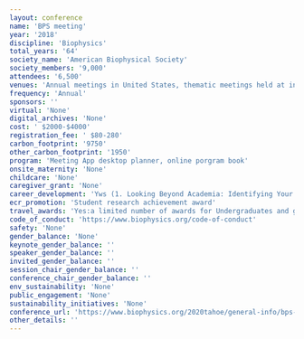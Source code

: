 ```yaml
---
layout: conference 
name: 'BPS meeting'
year: '2018'
discipline: 'Biophysics'
total_years: '64'
society_name: 'American Biophysical Society'
society_members: '9,000'
attendees: '6,500'
venues: 'Annual meetings in United States, thematic meetings held at international locations'
frequency: 'Annual'
sponsors: ''
virtual: 'None'
digital_archives: 'None'
cost: ' $2000-$4000'
registration_fee: ' $80-280'
carbon_footprint: '9750'
other_carbon_footprint: '1950'
program: 'Meeting App desktop planner, online porgram book'
onsite_maternity: 'None'
childcare: 'None'
caregiver_grant: 'None'
career_development: 'Yws (1. Looking Beyond Academia: Identifying Your Career Options using MyIDP, LinkedIn & More   2.Developing Your 30-Second Value Statement (aka Your Elevator Pitch)  3. The Strategic Postdoc: How to Find & Leverage your Postdoc Experience  4. Demystifying the Academic Job Search II: Preparing your Written Application Materials: CV, Cover Letter, and Research Statement   5. Nailing the Job Talk, or Erudition Ain’t Enough   6. The Industry Interview: What you need to do before, during, and after to get the job   7. Demystifying the Academic Job Search I: Understanding the Search Process from the Perspective of Search Committees and Decoding Job Announcements   8. Green Cards for Scientific Researchers: How to win your EB-1A/NIW Case! with Getson & Schat  9. Networking for Nerds: How to Create Your Dream Career  10. Leveraging LinkedIn in the PhD Job Search: Networking, Informational Interviews, and More)'
ecr_promotion: 'Student research achievement award'
travel_awards: 'Yes:a limited number of awards for Undergraduates and graduate trainees, postdoctoral researchers, mid-career scientists (non-tenured, excludes full professors or equivalent) '
code_of_conduct: 'https://www.biophysics.org/code-of-conduct'
safety: 'None'
gender_balance: 'None'
keynote_gender_balance: ''
speaker_gender_balance: ''
invited_gender_balance: ''
session_chair_gender_balance: ''
conference_chair_gender_balance: ''
env_sustainability: 'None'
public_engagement: 'None'
sustainability_initiatives: 'None'
conference_url: 'https://www.biophysics.org/2020tahoe/general-info/bps-conference-faqs'
other_details: ''
---
```

